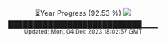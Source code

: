<p align="center">
⏳Year Progress (92.53 %) <img src="https://file5s.ratemyserver.net/mobs/1062.gif"><br>
███████████████████████████▁▁▁ <br>
<sub>Updated: Mon, 04 Dec 2023 18:02:57 GMT</sub>
</p>

